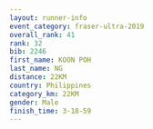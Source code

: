 ```yaml
---
layout: runner-info 
event_category: fraser-ultra-2019 
overall_rank: 41
rank: 32
bib: 2246
first_name: KOON POH
last_name: NG
distance: 22KM
country: Philippines
category_km: 22KM
gender: Male
finish_time: 3-18-59
---
```

